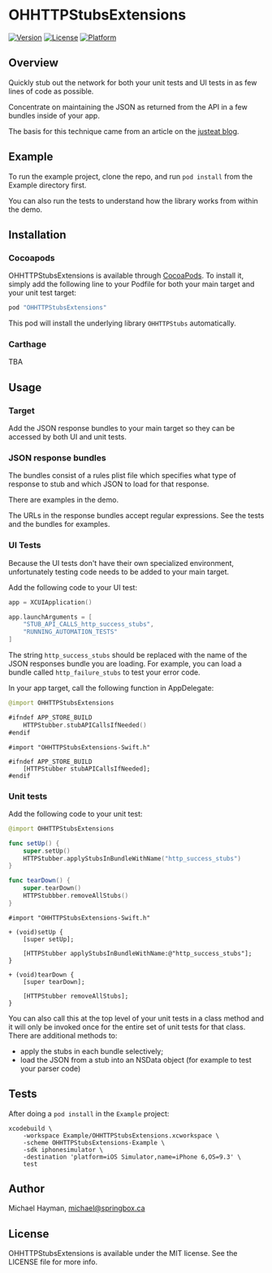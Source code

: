 # OHHTTPStubsExtensions

[![Version](https://img.shields.io/cocoapods/v/OHHTTPStubsExtensions.svg?style=flat)](http://cocoapods.org/pods/OHHTTPStubsExtensions)
[![License](https://img.shields.io/cocoapods/l/OHHTTPStubsExtensions.svg?style=flat)](http://cocoapods.org/pods/OHHTTPStubsExtensions)
[![Platform](https://img.shields.io/cocoapods/p/OHHTTPStubsExtensions.svg?style=flat)](http://cocoapods.org/pods/OHHTTPStubsExtensions)

## Overview

Quickly stub out the network for both your unit tests and UI tests in as few lines of
code as possible.

Concentrate on maintaining the JSON as returned from the API in a few bundles inside of your app.

The basis for this technique came from an article on the
[justeat blog](http://tech.just-eat.com/2015/11/23/offline-ui-testing-on-ios-with-stubs/).

## Example

To run the example project, clone the repo, and run `pod install` from the Example directory first.

You can also run the tests to understand how the library works from within the demo.

## Installation

### Cocoapods

OHHTTPStubsExtensions is available through [CocoaPods](http://cocoapods.org). To install
it, simply add the following line to your Podfile for both your main target and your
unit test target:

```ruby
pod "OHHTTPStubsExtensions"
```

This pod will install the underlying library `OHHTTPStubs` automatically.

### Carthage

TBA

## Usage

### Target 

Add the JSON response bundles to your main target so they can be accessed by both UI
and unit tests.

### JSON response bundles

The bundles consist of a rules plist file which specifies what type of response to stub
and which JSON to load for that response.

There are examples in the demo.

The URLs in the response bundles accept regular expressions. See the tests and the
bundles for examples.

### UI Tests

Because the UI tests don't have their own specialized environment, unfortunately testing
code needs to be added to your main target.

Add the following code to your UI test:

```swift
app = XCUIApplication()

app.launchArguments = [
    "STUB_API_CALLS_http_success_stubs",
    "RUNNING_AUTOMATION_TESTS"
]
```

The string `http_success_stubs` should be replaced with the name of the
JSON responses bundle you are loading. For example, you can load a bundle called
`http_failure_stubs` to test your error code.

In your app target, call the following function in AppDelegate:

```swift
@import OHHTTPStubsExtensions

#ifndef APP_STORE_BUILD
    HTTPStubber.stubAPICallsIfNeeded()
#endif
```

```objc
#import "OHHTTPStubsExtensions-Swift.h"

#ifndef APP_STORE_BUILD
    [HTTPStubber stubAPICallsIfNeeded];
#endif
```

### Unit tests

Add the following code to your unit test:

```swift
@import OHHTTPStubsExtensions

func setUp() {
    super.setUp()
    HTTPStubber.applyStubsInBundleWithName("http_success_stubs")
}

func tearDown() {
    super.tearDown()
    HTTPStubbber.removeAllStubs()
}
```

```objc
#import "OHHTTPStubsExtensions-Swift.h"

+ (void)setUp {
    [super setUp];

    [HTTPStubber applyStubsInBundleWithName:@"http_success_stubs"];
}

+ (void)tearDown {
    [super tearDown];

    [HTTPStubber removeAllStubs];
}

```

You can also call this at the top level of your unit tests in a class method
and it will only be invoked once for the entire set of unit tests for that
class.  There are additional methods to:

* apply the stubs in each bundle selectively;
* load the JSON from a stub into an NSData object (for example to test your parser code)

## Tests

After doing a `pod install` in the `Example` project:

```
xcodebuild \
    -workspace Example/OHHTTPStubsExtensions.xcworkspace \
    -scheme OHHTTPStubsExtensions-Example \
    -sdk iphonesimulator \
    -destination 'platform=iOS Simulator,name=iPhone 6,OS=9.3' \
    test
````

## Author

Michael Hayman, michael@springbox.ca

## License

OHHTTPStubsExtensions is available under the MIT license. See the LICENSE file for more info.

